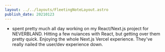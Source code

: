 ```yaml
---
layout: ../../layouts/FleetingNoteLayout.astro
publish_date: 20210123
---
```


- spent pretty much all day working on my React/Next.js project for NEVERBLAND. Hitting a few nuiances with React, but getting over them pretty quick. Enjoying the whole Next.js Vercel experience. They've really nailed the user/dev experience down.
